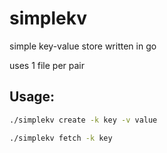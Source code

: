 # simplekv

simple key-value store written in go

uses 1 file per pair

## Usage:
```bash
./simplekv create -k key -v value
```
```bash
./simplekv fetch -k key
```
